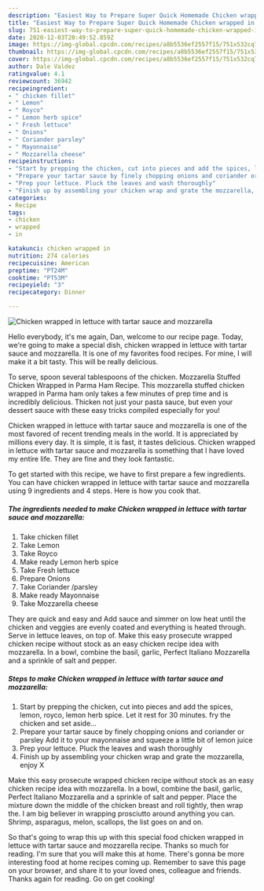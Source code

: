 ```yaml
---
description: "Easiest Way to Prepare Super Quick Homemade Chicken wrapped in lettuce with tartar sauce and mozzarella"
title: "Easiest Way to Prepare Super Quick Homemade Chicken wrapped in lettuce with tartar sauce and mozzarella"
slug: 751-easiest-way-to-prepare-super-quick-homemade-chicken-wrapped-in-lettuce-with-tartar-sauce-and-mozzarella
date: 2020-12-03T20:49:52.859Z
image: https://img-global.cpcdn.com/recipes/a8b5536ef2557f15/751x532cq70/chicken-wrapped-in-lettuce-with-tartar-sauce-and-mozzarella-recipe-main-photo.jpg
thumbnail: https://img-global.cpcdn.com/recipes/a8b5536ef2557f15/751x532cq70/chicken-wrapped-in-lettuce-with-tartar-sauce-and-mozzarella-recipe-main-photo.jpg
cover: https://img-global.cpcdn.com/recipes/a8b5536ef2557f15/751x532cq70/chicken-wrapped-in-lettuce-with-tartar-sauce-and-mozzarella-recipe-main-photo.jpg
author: Dale Valdez
ratingvalue: 4.1
reviewcount: 36942
recipeingredient:
- " chicken fillet"
- " Lemon"
- " Royco"
- " Lemon herb spice"
- " Fresh lettuce"
- " Onions"
- " Coriander parsley"
- " Mayonnaise"
- " Mozzarella cheese"
recipeinstructions:
- "Start by prepping the chicken, cut into pieces and add the spices, lemon, royco, lemon herb spice. Let it rest for 30 minutes. fry the chicken and set aside..."
- "Prepare your tartar sauce by finely chopping onions and coriander or parsley Add it to your mayonnaise and squeeze a little bit of lemon juice"
- "Prep your lettuce. Pluck the leaves and wash thoroughly"
- "Finish up by assembling your chicken wrap and grate the mozzarella, enjoy X"
categories:
- Recipe
tags:
- chicken
- wrapped
- in

katakunci: chicken wrapped in 
nutrition: 274 calories
recipecuisine: American
preptime: "PT24M"
cooktime: "PT53M"
recipeyield: "3"
recipecategory: Dinner

---
```



![Chicken wrapped in lettuce with tartar sauce and mozzarella](https://img-global.cpcdn.com/recipes/a8b5536ef2557f15/751x532cq70/chicken-wrapped-in-lettuce-with-tartar-sauce-and-mozzarella-recipe-main-photo.jpg)

Hello everybody, it's me again, Dan, welcome to our recipe page. Today, we're going to make a special dish, chicken wrapped in lettuce with tartar sauce and mozzarella. It is one of my favorites food recipes. For mine, I will make it a bit tasty. This will be really delicious.

To serve, spoon several tablespoons of the chicken. Mozzarella Stuffed Chicken Wrapped in Parma Ham Recipe. This mozzarella stuffed chicken wrapped in Parma ham only takes a few minutes of prep time and is incredibly delicious. Thicken not just your pasta sauce, but even your dessert sauce with these easy tricks compiled especially for you!

Chicken wrapped in lettuce with tartar sauce and mozzarella is one of the most favored of recent trending meals in the world. It is appreciated by millions every day. It is simple, it is fast, it tastes delicious. Chicken wrapped in lettuce with tartar sauce and mozzarella is something that I have loved my entire life. They are fine and they look fantastic.


To get started with this recipe, we have to first prepare a few ingredients. You can have chicken wrapped in lettuce with tartar sauce and mozzarella using 9 ingredients and 4 steps. Here is how you cook that.

<!--inarticleads1-->

##### The ingredients needed to make Chicken wrapped in lettuce with tartar sauce and mozzarella:

1. Take  chicken fillet
1. Take  Lemon
1. Take  Royco
1. Make ready  Lemon herb spice
1. Take  Fresh lettuce
1. Prepare  Onions
1. Take  Coriander /parsley
1. Make ready  Mayonnaise
1. Take  Mozzarella cheese


They are quick and easy and Add sauce and simmer on low heat until the chicken and veggies are evenly coated and everything is heated through. Serve in lettuce leaves, on top of. Make this easy prosecute wrapped chicken recipe without stock as an easy chicken recipe idea with mozzarella. In a bowl, combine the basil, garlic, Perfect Italiano Mozzarella and a sprinkle of salt and pepper. 

<!--inarticleads2-->

##### Steps to make Chicken wrapped in lettuce with tartar sauce and mozzarella:

1. Start by prepping the chicken, cut into pieces and add the spices, lemon, royco, lemon herb spice. Let it rest for 30 minutes. fry the chicken and set aside...
1. Prepare your tartar sauce by finely chopping onions and coriander or parsley Add it to your mayonnaise and squeeze a little bit of lemon juice
1. Prep your lettuce. Pluck the leaves and wash thoroughly
1. Finish up by assembling your chicken wrap and grate the mozzarella, enjoy X


Make this easy prosecute wrapped chicken recipe without stock as an easy chicken recipe idea with mozzarella. In a bowl, combine the basil, garlic, Perfect Italiano Mozzarella and a sprinkle of salt and pepper. Place the mixture down the middle of the chicken breast and roll tightly, then wrap the. I am big believer in wrapping prosciutto around anything you can. Shrimp, asparagus, melon, scallops, the list goes on and on. 

So that's going to wrap this up with this special food chicken wrapped in lettuce with tartar sauce and mozzarella recipe. Thanks so much for reading. I'm sure that you will make this at home. There's gonna be more interesting food at home recipes coming up. Remember to save this page on your browser, and share it to your loved ones, colleague and friends. Thanks again for reading. Go on get cooking!
